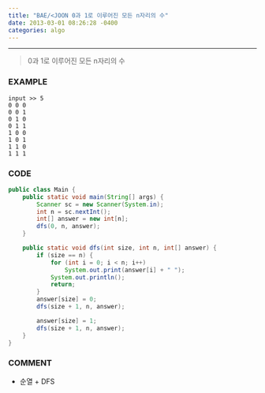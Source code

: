 ```yaml
---
title: "BAE/<JOON 0과 1로 이루어진 모든 n자리의 수"
date: 2013-03-01 08:26:28 -0400
categories: algo
---
```

---

> 0과 1로 이루어진 모든 n자리의 수
### EXAMPLE
```
input >> 5
0 0 0
0 0 1
0 1 0
0 1 1
1 0 0
1 0 1
1 1 0
1 1 1
```
### CODE
```java
public class Main {
	public static void main(String[] args) {
		Scanner sc = new Scanner(System.in);
		int n = sc.nextInt();
		int[] answer = new int[n];
		dfs(0, n, answer);
	}

	public static void dfs(int size, int n, int[] answer) {
		if (size == n) {
			for (int i = 0; i < n; i++)
				System.out.print(answer[i] + " ");
			System.out.println();
			return;
		}
		answer[size] = 0;
		dfs(size + 1, n, answer);

		answer[size] = 1;
		dfs(size + 1, n, answer);
	}
}
```

### COMMENT
* 순열 + DFS
